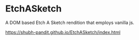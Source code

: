 # EtchASketch
A DOM based Etch A Sketch rendition that employs vanilla js.

https://shubh-pandit.github.io/EtchASketch/index.html
